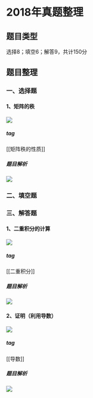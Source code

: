 # 2018年真题整理
## 题目类型
选择8；填空6；解答9，共计150分
## 题目整理
### 一、选择题
#### 1、矩阵的秩
![](https://rgdz-img.oss-cn-hangzhou.aliyuncs.com/img/20211127170505.png)

##### tag
[[矩阵秩的性质]]
##### 题目解析
![](https://rgdz-img.oss-cn-hangzhou.aliyuncs.com/img/20211127170547.png)

### 二、填空题
### 三、解答题
#### 1、二重积分的计算
![](https://rgdz-img.oss-cn-hangzhou.aliyuncs.com/img/20211127170730.png)

##### tag
[[二重积分]]
##### 题目解析
![](https://rgdz-img.oss-cn-hangzhou.aliyuncs.com/img/20211127170808.png)

#### 2、证明（利用导数）
![](https://rgdz-img.oss-cn-hangzhou.aliyuncs.com/img/20211127170744.png)

##### tag
[[导数]]
##### 题目解析
![](https://rgdz-img.oss-cn-hangzhou.aliyuncs.com/img/20211127170821.png)

